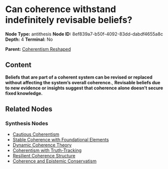 # Can coherence withstand indefinitely revisable beliefs?

**Node Type:** antithesis
**Node ID:** 8ef839a7-b50f-4092-83dd-dabdf4655a8c
**Depth:** 4
**Terminal:** No

**Parent:** [Coherentism Reshaped](coherentism-reshaped-synthesis-12a28456-7613-4fbb-b307-2995c89d3fd9.md)

## Content

**Beliefs that are part of a coherent system can be revised or replaced without affecting the system’s overall coherence.**, **Revisable beliefs due to new evidence or insights suggest that coherence alone doesn’t secure fixed knowledge.**

## Related Nodes

### Synthesis Nodes

- [Cautious Coherentism](cautious-coherentism-synthesis-7e01e903-a7ee-46fb-919c-4590b82389fc.md)
- [Stable Coherence with Foundational Elements](stable-coherence-with-foundational-elements-synthesis-6c1e2399-f6fa-4719-8246-48cc38a9aa29.md)
- [Dynamic Coherence Theory](dynamic-coherence-theory-synthesis-ce0ce5b8-7873-4a5e-b05e-e4150f126a29.md)
- [Coherentism with Truth-Tracking](coherentism-with-truth-tracking-synthesis-415a66f2-bd50-4745-8add-be0025ebed18.md)
- [Resilient Coherence Structure](resilient-coherence-structure-synthesis-12a12316-c22a-41d7-b2cb-883eab061c92.md)
- [Coherence and Epistemic Conservatism](coherence-and-epistemic-conservatism-synthesis-a39a06a0-e263-40ff-bd32-abaa60ed7843.md)
